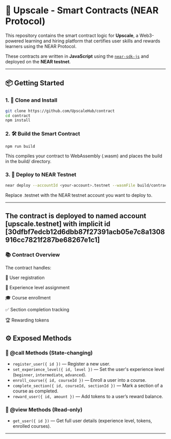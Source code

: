 # 🧠 Upscale - Smart Contracts (NEAR Protocol)

This repository contains the smart contract logic for **Upscale**, a Web3-powered learning and hiring platform that certifies user skills and rewards learners using the NEAR Protocol.

These contracts are written in **JavaScript** using the [`near-sdk-js`](https://github.com/near/near-sdk-js) and deployed on the **NEAR testnet**.

---

## 📦 Getting Started

### 1. 📁 Clone and Install

```bash
git clone https://github.com/UpscaleHub/contract
cd contract
npm install
```

### 2. 🛠 Build the Smart Contract
```bash 
npm run build
```
This compiles your contract to WebAssembly (.wasm) and places the build in the build/ directory.

### 3. 🔄 Deploy to NEAR Testnet
```bash
near deploy --accountId <your-account>.testnet --wasmFile build/contract.wasm
```
Replace <your-account>.testnet with the NEAR testnet account you want to deploy to.

---
The contract is deployed to named account [upscale.testnet] with implicit id [30dfbf7edcb12d6dbb87f27391acb05e7c8a1308916cc7821f287be68267e1c1]
---

### 📚 Contract Overview
The contract handles:

👤 User registration

🧠 Experience level assignment

🎓 Course enrollment

✅ Section completion tracking

🏆 Rewarding tokens

## ⚙️ Exposed Methods

### 🔹 @call Methods (State-changing)
- `register_user({ id })` — Register a new user.
- `set_experience_level({ id, level })` — Set the user's experience level (`beginner`, `intermediate`, `advanced`).
- `enroll_course({ id, courseId })` — Enroll a user into a course.
- `complete_section({ id, courseId, sectionId })` — Mark a section of a course as completed.
- `reward_user({ id, amount })` — Add tokens to a user’s reward balance.

### 🔹 @view Methods (Read-only)
- `get_user({ id })` — Get full user details (experience level, tokens, enrolled courses).

---
